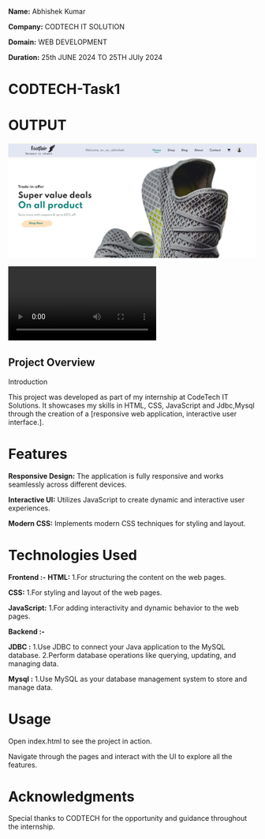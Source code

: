 **Name:** Abhishek Kumar  

**Company:** CODTECH IT SOLUTION  

**Domain:** WEB DEVELOPMENT 

**Duration:** 25th JUNE 2024 TO 25TH JUly 2024

# CODTECH-Task1

# OUTPUT



![ss](ss.png)


![vd](cd.mp4)
## Project Overview ##
Introduction

This project was developed as part of my internship at CodeTech IT Solutions. It showcases my skills in HTML, CSS, JavaScript and Jdbc,Mysql through the creation of a [responsive web application, interactive user interface.].

# Features
**Responsive Design:** The application is fully responsive and works seamlessly across different devices.

**Interactive UI:** Utilizes JavaScript to create dynamic and interactive user experiences.

**Modern CSS:** Implements modern CSS techniques for styling and layout.

# Technologies Used
**Frontend :-**
**HTML:** 1.For structuring the content on the web pages.

**CSS:** 1.For styling and layout of the web pages.

**JavaScript:** 1.For adding interactivity and dynamic behavior to the web pages.

**Backend :-**

**JDBC :** 1.Use JDBC to connect your Java application to the MySQL database.
           2.Perform database operations like querying, updating, and managing data.

**Mysql :** 1.Use MySQL as your database management system to store and manage data.
            
# Usage
Open index.html to see the project in action.

Navigate through the pages and interact with the UI to explore all the features.
# Acknowledgments

Special thanks to CODTECH for the opportunity and guidance throughout the internship.
